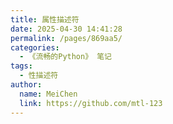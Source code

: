 ```yaml
---
title: 属性描述符
date: 2025-04-30 14:41:28
permalink: /pages/869aa5/
categories:
  - 《流畅的Python》 笔记
tags:
  - 性描述符
author:
  name: MeiChen
  link: https://github.com/mtl-123
---
```

